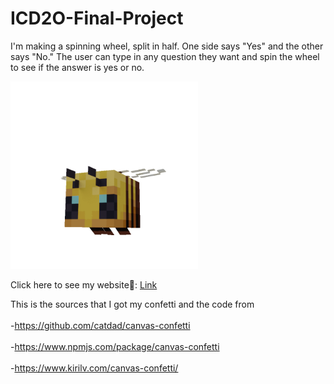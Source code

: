 # ICD2O-Final-Project

I'm making a spinning wheel, split in half. One side says "Yes" and the other says "No." The user can type in any question they want and spin the wheel to see if the answer is yes or no.

<img src="./image/pwpks2a80bj31.gif" alt="bee-image" width="300" />

Click here to see my website🥰: [Link](https://mths-icd2o-1-2024.github.io/ICD2O-Final-Project-adrina.peighambarzadeh/) 

This is the sources that I got my confetti and the code from  
<br/>-https://github.com/catdad/canvas-confetti  
<br/>-https://www.npmjs.com/package/canvas-confetti  
<br/>-https://www.kirilv.com/canvas-confetti/
